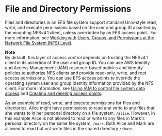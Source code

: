 # File and Directory Permissions<a name="user-and-group-permissions"></a>

Files and directories in an EFS file system support standard Unix\-style read, write, and execute permissions based on the user and group ID asserted by the mounting NFSv4\.1 client, unless overridden by an EFS access point\.  For more information, see [Working with Users, Groups, and Permissions at the Network File System \(NFS\) Level](accessing-fs-nfs-permissions.md)\.

**Note**  
By default, this layer of access control depends on trusting the NFSv4\.1 client in its assertion of the user and group ID\. You can use AWS Identity and Access Management \(IAM\) resource\-based policies and identity policies to authorize NFS clients and provide read\-only, write, and root access permissions\. You can use EFS access points to override the operating system user and group identity information provided by the NFS client\. For more information, see [Using IAM to control file system data access](iam-access-control-nfs-efs.md) and [Creating and deleting access points](create-access-point.md)\.

As an example of read, write, and execute permissions for files and directories, Alice might have permissions to read and write to any files that she wants to in her personal directory on a file system, `/alice`\. However, in this example Alice is not allowed to read or write to any files in Mark's personal directory on the same file system, `/mark`\. Both Alice and Mark are allowed to read but not write files in the shared directory `/share`\.